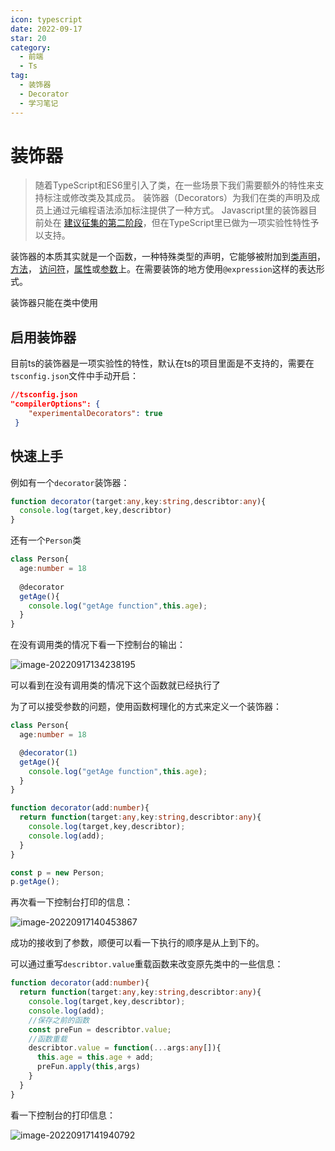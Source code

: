 ```yaml
---
icon: typescript
date: 2022-09-17
star: 20
category:
  - 前端
  - Ts
tag:
  - 装饰器
  - Decorator
  - 学习笔记
---
```

# 装饰器

> 随着TypeScript和ES6里引入了类，在一些场景下我们需要额外的特性来支持标注或修改类及其成员。 装饰器（Decorators）为我们在类的声明及成员上通过元编程语法添加标注提供了一种方式。 Javascript里的装饰器目前处在 [建议征集的第二阶段](https://github.com/tc39/proposal-decorators)，但在TypeScript里已做为一项实验性特性予以支持。

装饰器的本质其实就是一个函数，一种特殊类型的声明，它能够被附加到[类声明](https://www.tslang.cn/docs/handbook/decorators.html#class-decorators)，[方法](https://www.tslang.cn/docs/handbook/decorators.html#method-decorators)， [访问符](https://www.tslang.cn/docs/handbook/decorators.html#accessor-decorators)，[属性](https://www.tslang.cn/docs/handbook/decorators.html#property-decorators)或[参数](https://www.tslang.cn/docs/handbook/decorators.html#parameter-decorators)上。在需要装饰的地方使用`@expression`这样的表达形式。

装饰器只能在类中使用

## 启用装饰器

目前ts的装饰器是一项实验性的特性，默认在ts的项目里面是不支持的，需要在`tsconfig.json`文件中手动开启：

```json
//tsconfig.json
"compilerOptions": {
    "experimentalDecorators": true
 }
```

## 快速上手

例如有一个`decorator`装饰器：

```ts
function decorator(target:any,key:string,describtor:any){
  console.log(target,key,describtor)
}
```

还有一个`Person`类

```ts
class Person{
  age:number = 18
  
  @decorator
  getAge(){
    console.log("getAge function",this.age);
  }
}
```

在没有调用类的情况下看一下控制台的输出：

![image-20220917134238195](https://xingqiu-tuchuang-1256524210.cos.ap-shanghai.myqcloud.com/7374/image-20220917134238195.png)

可以看到在没有调用类的情况下这个函数就已经执行了

为了可以接受参数的问题，使用函数柯理化的方式来定义一个装饰器：

```ts
class Person{
  age:number = 18

  @decorator(1)
  getAge(){
    console.log("getAge function",this.age);
  }
}

function decorator(add:number){
  return function(target:any,key:string,describtor:any){
    console.log(target,key,describtor);
    console.log(add);
  }
}

const p = new Person;
p.getAge();

```

再次看一下控制台打印的信息：

![image-20220917140453867](https://xingqiu-tuchuang-1256524210.cos.ap-shanghai.myqcloud.com/7374/image-20220917140453867.png)

成功的接收到了参数，顺便可以看一下执行的顺序是从上到下的。	

可以通过重写`describtor.value`重载函数来改变原先类中的一些信息：

```ts
function decorator(add:number){
  return function(target:any,key:string,describtor:any){
    console.log(target,key,describtor);
    console.log(add);
    //保存之前的函数
    const preFun = describtor.value;
    //函数重载
    describtor.value = function(...args:any[]){
      this.age = this.age + add;
      preFun.apply(this,args)
    }
  }
}
```

看一下控制台的打印信息：

![image-20220917141940792](https://xingqiu-tuchuang-1256524210.cos.ap-shanghai.myqcloud.com/7374/image-20220917141940792.png)